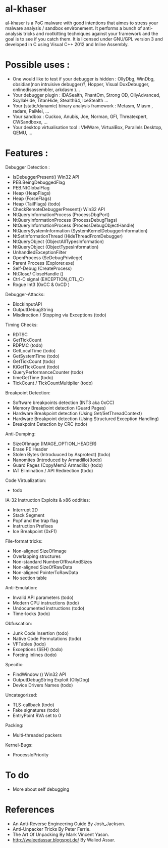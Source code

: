 al-khaser
=========

al-khaser is a PoC malware with good intentions that aimes to stress your malware analysis / sandbox environement.
It performs a bunch of anti-analysis tricks and rootkitting techniques against your framework and the goal is to see if you catch them.
It is licensed under GNU/GPL version 3 and developed in C using Visual C++ 2012 and Inline Assembly.

# Possible uses :

- One would like to test if your debugger is hidden : OllyDbg, WinDbg, obsidian(non intruisive debugger)?, Hopper, Visual DuxDebugger, onlinedisassembler, arkdasm )...
- Your debugger plugin : IDASealth, PhantOm, Strong OD, OllyAdvanced, ScyllaHide, TitanHide, Stealth64, IceStealth ...
- Your (static/dynamic) binary analysis framework : Metasm, Miasm , radare, PaiMei, ...
- Your sandbox : Cuckoo, Anubis, Joe, Norman, GFI, Threatexpert, CWSandboxe, ...
- Your desktop virtualisation tool : VMWare, VirtualBox, Parallels Desktop, QEMU, ...

# Features :

Debugger Detection :
- IsDebuggerPresent() Win32 API
- PEB.BeingDebuggedFlag
- PEB.NtGlobalFlag
- Heap (HeapFlags)
- Heap (ForceFlags)
- Heap (TailFlags) (todo) 
- CheckRemoteDebuggerPresent() Win32 API
- NtQueryInformationProcess (ProcessDbgPort)
- NtQueryInformationProcess (ProcessDebugFlags)
- NtQueryInformationProcess (ProcessDebugObjectHandle)
- NtQuerySystemInformation (SystemKernelDebuggerInformation)
- NtSetInformationThread (HideThreadFromDebugger)
- NtQueryObject (ObjectAllTypesInformation)
- NtQueryObject (ObjectTypesInformation)
- UnhandledExceptionFilter
- OpenProcess (SeDebugPrivilege)
- Parent Process (Explorer.exe)
- Self-Debug (CreateProcess)
- NtClose/ CloseHandle ()
- Ctrl-C signal (EXCEPTION_CTL_C)
- Rogue Int3 (0xCC & 0xCD )

Debugger-Attacks:
- BlockInputAPI
- OutputDebugString
- Misdirection / Stopping via Exceptions (todo)

Timing Checks:
- RDTSC
- GetTickCount
- RDPMC (todo)
- GetLocalTime (todo)
- GetSystemTime (todo)
- GetTickCount (todo)
- KiGetTickCount (todo)
- QueryPerformanceCounter (todo)
- timeGetTime (todo)
- TickCount / TickCountMultiplier (todo)

Breakpoint Detection:
- Software breakpoints detection (INT3 aka 0xCC)
- Memory Breakpoint detection (Guard Pages)
- Hardware Breakpoint detection (Using Get/SetThreadContext)
- Hardware Breakpoint detection (Using Structured Exception Handling)
- Breakpoint Detection by CRC (todo)

Anti-Dumping:
- SizeOfImage (IMAGE_OPTION_HEADER)
- Erase PE Header
- Stolen Bytes (Introduuced by Asprotect) (todo)
- Nanomites (Introduced by Armadillo)(todo)
- Guard Pages (CopyMem2 Armadillo) (todo)
- IAT Elimination / API Redirection (todo)

Code Virtualization:
- todo

IA-32 Instruction Exploits & x86 oddities:
- Interrupt 2D
- Stack Segment
- Popf and the trap flag
- Instruction Prefixes
- Ice Breakpoint (0xF1)

File-format tricks:
- Non-aligned SizeOfImage
- Overlapping structures
- Non-standard NumberOfRvaAndSizes
- Non-aligned SizeOfRawData
- Non-aligned PointerToRawData
- No section table

Anti-Emulation:
- Invalid API parameters (todo)
- Modern CPU instructions (todo)
- Undocumented instructions (todo)
- Time-locks (todo)

Obfuscation:
- Junk Code Insertion (todo)
- Native Code Permutations (todo)
- VFTables (todo)
- Exceptions (SEH) (todo)
- Forcing inlines  (todo)

Specific:
- FindWindow () Win32 API
- OutputDebugString Exploit (OllyDbg)
- Device Drivers Names (todo)

Uncategorized:
- TLS-callback (todo)
- Fake signatures (todo)
- EntryPoint RVA set to 0

Packing:
- Multi-threaded packers

Kernel-Bugs:
- ProcessIoPriority 


# To do

+ More about self debugging


# References

- An Anti-Reverse Engineering Guide By Josh_Jackson.
- Anti-Unpacker Tricks By Peter Ferrie.
- The Art Of Unpacking By Mark Vincent Yason.
- http://waleedassar.blogspot.de/ By Walied Assar.
